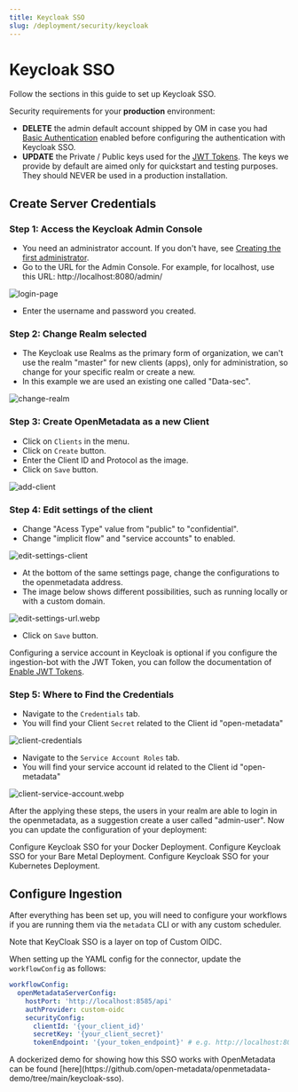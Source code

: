 ```yaml
---
title: Keycloak SSO
slug: /deployment/security/keycloak
---
```


# Keycloak SSO

Follow the sections in this guide to set up Keycloak SSO.

<Important>

Security requirements for your **production** environment:
- **DELETE** the admin default account shipped by OM in case you had [Basic Authentication](/deployment/security/basic-auth)
  enabled before configuring the authentication with Keycloak SSO.
- **UPDATE** the Private / Public keys used for the [JWT Tokens](/deployment/security/enable-jwt-tokens). The keys we provide
  by default are aimed only for quickstart and testing purposes. They should NEVER be used in a production installation.

</Important>

## Create Server Credentials

### Step 1: Access the Keycloak Admin Console

- You need an administrator account. If you don't have, see [Creating the first administrator](https://www.keycloak.org/docs/latest/server_admin/#creating-first-admin_server_administration_guide).
- Go to the URL for the Admin Console. For example, for localhost, use this URL: http://localhost:8080/admin/

<Image src="/images/deployment/security/keycloak/1-login-page.webp" alt="login-page"/>

- Enter the username and password you created.

### Step 2: Change Realm selected
- The Keycloak use Realms as the primary form of organization, we can't use the realm "master" for new clients (apps), only for administration, so change for your specific realm or create a new.
- In this example we are used an existing one called "Data-sec".

<Image src="/images/deployment/security/keycloak/2-change-realm.webp" alt="change-realm"/>

### Step 3: Create OpenMetadata as a new Client
- Click on `Clients` in the menu.
- Click on `Create` button.
- Enter the Client ID and Protocol as the image.
- Click on `Save` button.

<Image src="/images/deployment/security/keycloak/3-add-client.webp" alt="add-client"/>

### Step 4: Edit settings of the client
- Change "Acess Type" value from "public" to "confidential".
- Change "implicit flow" and "service accounts" to enabled.

<Image src="/images/deployment/security/keycloak/4-edit-settings-client.webp" alt="edit-settings-client"/>

- At the bottom of the same settings page, change the configurations to the openmetadata address.
- The image below shows different possibilities, such as running locally or with a custom domain.

<Image src="/images/deployment/security/keycloak/5-edit-settings-url.webp" alt="edit-settings-url.webp"/>

- Click on `Save` button.


<Note>

Configuring a service account in Keycloak is optional if you configure the ingestion-bot with
the JWT Token, you can follow the documentation of [Enable JWT Tokens](/deployment/security/enable-jwt-tokens).

</Note>

### Step 5: Where to Find the Credentials

- Navigate to the `Credentials` tab.
- You will find your Client `Secret` related to the Client id "open-metadata"

<Image src="/images/deployment/security/keycloak/6-client-credentials.webp" alt="client-credentials"/>

- Navigate to the `Service Account Roles` tab.
- You will find your service account id related to the Client id "open-metadata"

<Image src="/images/deployment/security/keycloak/7-client-service-account.webp" alt="client-service-account.webp"/>

After the applying these steps, the users in your realm are able to login in the openmetadata, as a suggestion create a user called "admin-user". Now you can update the configuration of your deployment:

<InlineCalloutContainer>
  <InlineCallout
    color="violet-70"
    icon="celebration"
    bold="Docker Security"
    href="/deployment/security/keycloak/docker"
  >
    Configure Keycloak SSO for your Docker Deployment.
  </InlineCallout>
  <InlineCallout
    color="violet-70"
    icon="storage"
    bold="Bare Metal Security"
    href="/deployment/security/keycloak/bare-metal"
  >
    Configure Keycloak SSO for your Bare Metal Deployment.
  </InlineCallout>
  <InlineCallout
    color="violet-70"
    icon="fit_screen"
    bold="Kubernetes Security"
    href="/deployment/security/keycloak/kubernetes"
  >
    Configure Keycloak SSO for your Kubernetes Deployment.
  </InlineCallout>
</InlineCalloutContainer>

## Configure Ingestion

After everything has been set up, you will need to configure your workflows if you are running them via the
`metadata` CLI or with any custom scheduler.

Note that KeyCloak SSO is a layer on top of Custom OIDC.

When setting up the YAML config for the connector, update the `workflowConfig` as follows:

```yaml
workflowConfig:
  openMetadataServerConfig:
    hostPort: 'http://localhost:8585/api'
    authProvider: custom-oidc
    securityConfig:
      clientId: '{your_client_id}'
      secretKey: '{your_client_secret}'
      tokenEndpoint: '{your_token_endpoint}' # e.g. http://localhost:8081/realms/data-sec/protocol/openid-connect/token
```

<Note>
A dockerized demo for showing how this SSO works with OpenMetadata can be found [here](https://github.com/open-metadata/openmetadata-demo/tree/main/keycloak-sso).
</Note>